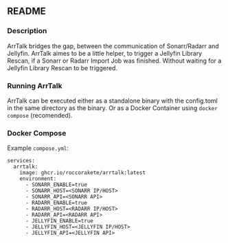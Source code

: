 ## README

### Description
ArrTalk bridges the gap, between the communication of Sonarr/Radarr and Jellyfin.
ArrTalk aimes to be a little helper, to trigger a Jellyfin Library Rescan, if a Sonarr or Radarr Import Job was finished. Without waiting for a Jellyfin Library Rescan to be triggered.

### Running ArrTalk

ArrTalk can be executed either as a standalone binary with the config.toml in the same directory as the binary.
Or as a Docker Container using `docker compose` (recomended).

### Docker Compose

Example `compose.yml`:

```
services:
  arrtalk:
    image: ghcr.io/roccorakete/arrtalk:latest
    environment:
      - SONARR_ENABLE=true
      - SONARR_HOST=<SONARR IP/HOST>
      - SONARR_API=<SONARR API>
      - RADARR_ENABLE=true
      - RADARR_HOST=<RADARR IP/HOST>
      - RADARR_API=<RADARR API>
      - JELLYFIN_ENABLE=true
      - JELLYFIN_HOST=<JELLYFIN IP/HOST>
      - JELLYFIN_API=<JELLYFIN API>
```